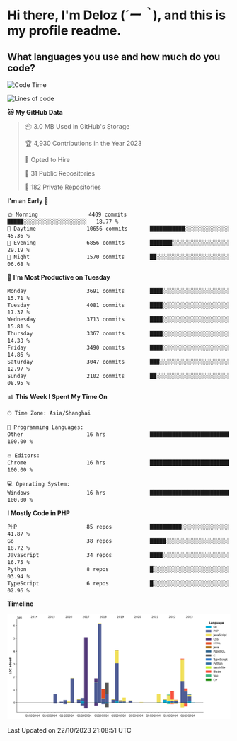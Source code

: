 # **Hi there, I'm Deloz (*´ー｀*), and this is my profile readme.**

## **What languages you use and how much do you code?**

<!--START_SECTION:waka-->
![Code Time](http://img.shields.io/badge/Code%20Time-2%2C625%20hrs%2056%20mins-blue)

![Lines of code](https://img.shields.io/badge/From%20Hello%20World%20I%27ve%20Written-32.3%20million%20lines%20of%20code-blue)

**🐱 My GitHub Data** 

> 📦 3.0 MB Used in GitHub's Storage 
 > 
> 🏆 4,930 Contributions in the Year 2023
 > 
> 💼 Opted to Hire
 > 
> 📜 31 Public Repositories 
 > 
> 🔑 182 Private Repositories 
 > 
**I'm an Early 🐤** 

```text
🌞 Morning                4409 commits        █████░░░░░░░░░░░░░░░░░░░░   18.77 % 
🌆 Daytime                10656 commits       ███████████░░░░░░░░░░░░░░   45.36 % 
🌃 Evening                6856 commits        ███████░░░░░░░░░░░░░░░░░░   29.19 % 
🌙 Night                  1570 commits        ██░░░░░░░░░░░░░░░░░░░░░░░   06.68 % 
```
📅 **I'm Most Productive on Tuesday** 

```text
Monday                   3691 commits        ████░░░░░░░░░░░░░░░░░░░░░   15.71 % 
Tuesday                  4081 commits        ████░░░░░░░░░░░░░░░░░░░░░   17.37 % 
Wednesday                3713 commits        ████░░░░░░░░░░░░░░░░░░░░░   15.81 % 
Thursday                 3367 commits        ████░░░░░░░░░░░░░░░░░░░░░   14.33 % 
Friday                   3490 commits        ████░░░░░░░░░░░░░░░░░░░░░   14.86 % 
Saturday                 3047 commits        ███░░░░░░░░░░░░░░░░░░░░░░   12.97 % 
Sunday                   2102 commits        ██░░░░░░░░░░░░░░░░░░░░░░░   08.95 % 
```


📊 **This Week I Spent My Time On** 

```text
🕑︎ Time Zone: Asia/Shanghai

💬 Programming Languages: 
Other                    16 hrs              █████████████████████████   100.00 % 

🔥 Editors: 
Chrome                   16 hrs              █████████████████████████   100.00 % 

💻 Operating System: 
Windows                  16 hrs              █████████████████████████   100.00 % 
```

**I Mostly Code in PHP** 

```text
PHP                      85 repos            ██████████░░░░░░░░░░░░░░░   41.87 % 
Go                       38 repos            █████░░░░░░░░░░░░░░░░░░░░   18.72 % 
JavaScript               34 repos            ████░░░░░░░░░░░░░░░░░░░░░   16.75 % 
Python                   8 repos             █░░░░░░░░░░░░░░░░░░░░░░░░   03.94 % 
TypeScript               6 repos             █░░░░░░░░░░░░░░░░░░░░░░░░   02.96 % 
```



**Timeline**

![Lines of Code chart](https://raw.githubusercontent.com/deloz/deloz/main/assets/bar_graph.png)


 Last Updated on 22/10/2023 21:08:51 UTC
<!--END_SECTION:waka-->
